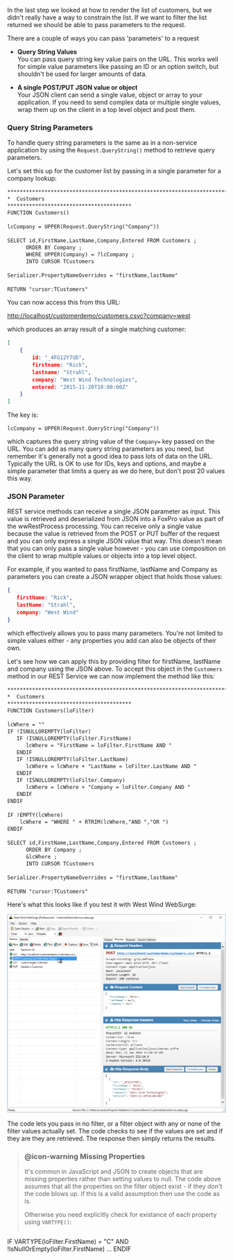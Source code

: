 In the last step we looked at how to render the list of customers, but we didn't really have a way to constrain the list. If we want to filter the list returned we should be able to pass parameters to the request.

There are a couple of ways you can pass 'parameters' to a request

* **Query String Values**  
You can pass query string key value pairs on the URL. This works well for simple value parameters like passing an ID or an option switch, but shouldn't be used for larger amounts of data.

* **A single POST/PUT JSON value or object**  
Your JSON client can send a single value, object or array to your application. If you need to send complex data or multiple single values, wrap them up on the client in a top level object and post them.

### Query String Parameters
To handle query string parameters is the same as in a non-service application by using the `Request.QueryString()` method to retrieve query parameters. 

Let's set this up for the customer list by passing in a single parameter for a company lookup:

```foxpro
************************************************************************
*  Customers
****************************************
FUNCTION Customers()

lcCompany = UPPER(Request.QueryString("Company"))

SELECT id,FirstName,LastName,Company,Entered FROM Customers ;
      ORDER BY Company ;
      WHERE UPPER(Company) = ?lcCompany ;
      INTO CURSOR TCustomers

Serializer.PropertyNameOverrides = "firstName,lastName"

RETURN "cursor:TCustomers"
```
You can now access this from this URL:

<a href="http://localhost/customerdemo/customers.csvc?company=west" target="top">http://localhost/customerdemo/customers.csvc?company=west</a>

which produces an array result of a single matching customer:

```json
[
    {
        id: "_4FG12Y7UD",
        firstname: "Rick",
        lastname: "Strahl",
        company: "West Wind Technologies",
        entered: "2015-11-20T10:00:00Z"
    }
]
```

The key is:

```foxpro
lcCompany = UPPER(Request.QueryString("Company"))
```
which captures the query string value of the `Company=` key passed on the URL. You can add as many query string parameters as you need, but remember it's generally not a good idea to pass lots of data on the URL. Typically the URL is OK to use for IDs, keys and options, and maybe a simple parameter that limits a query as we do here, but don't post 20 values this way. 

### JSON Parameter
REST service methods can receive a single JSON parameter as input. This value is retrieved and deserialized from JSON into a FoxPro value as part of the wwRestProcess processing. You can receive only a single value because the value is retrieved from the POST or PUT buffer of the request and you can only express a single JSON value that way. This doesn't mean that you can only pass a single value however - you can use composition on the client to wrap multiple values or objects into a top level object.

For example, if you wanted to pass firstName, lastName and Company as parameters you can create a JSON wrapper object that holds those values:

```json
{
   firstName: "Rick",
   lastName: "Strahl",
   company: "West Wind"
}
```

which effectively allows you to pass many parameters. You're not limited to simple values either - any properties you add can also be objects of their own.

Let's see how we can apply this by providing filter for firstName, lastName and company using the JSON above. To accept this object in the `Customers` method in our REST Service we can now implement the method like this:


```foxpro
************************************************************************
*  Customers
****************************************
FUNCTION Customers(loFilter)

lcWhere = ""
IF !ISNULLOREMPTY(loFilter)
   IF !ISNULLOREMPTY(loFilter.FirstName)
      lcWhere = "FirstName = loFilter.FirstName AND "
   ENDIF      
   IF !ISNULLOREMPTY(loFilter.LastName)
      lcWhere = lcWhere + "LastName = loFilter.LastName AND "
   ENDIF      
   IF !ISNULLOREMPTY(loFilter.Company)
      lcWhere = lcWhere + "Company = loFilter.Company AND "
   ENDIF      
ENDIF

IF !EMPTY(lcWhere)
	lcWhere = "WHERE " + RTRIM(lcWhere,"AND ","OR ")
ENDIF

SELECT id,FirstName,LastName,Company,Entered FROM Customers ;
      ORDER BY Company ;
      &lcWhere ;
      INTO CURSOR TCustomers

Serializer.PropertyNameOverrides = "firstName,lastName"

RETURN "cursor:TCustomers"
```

Here's what this looks like if you test it with West Wind WebSurge:

![](/images/stepbystep/CustomerListRESTQueryWithWebSurge.png)

The code lets you pass in no filter, or a filter object with any or none of the filter values actually set. The code checks to see if the values are set and if they are they are retrieved. The response then simply returns the results.

> ### @icon-warning Missing Properties
> It's common in JavaScript and JSON to create objects that are missing properties rather than setting values to null. The code above assumes that all the properties on the filter object exist - if they don't the code blows up. If this is a valid assumption then use the code as is. 
>
>Otherwise you need explicitly check for existance of each property using `VARTYPE()`:
> ```foxpro
IF VARTYPE(loFilter.FirstName) = "C" AND !IsNullOrEmpty(loFilter.FirstName)
   ...
ENDIF
```